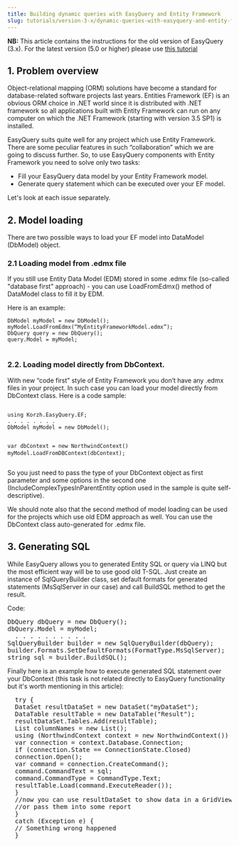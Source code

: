 ```yaml
---
title: Building dynamic queries with EasyQuery and Entity Framework
slug: tutorials/version-3-x/dynamic-queries-with-easyquery-and-entity-framework
---
```



<div>
    <strong>NB:</strong> This article contains the instructions for the old version of EasyQuery (3.x). For the latest version (5.0 or higher) please use <a data-info="aist-inner-link" href="/$aid/eqdn-0t2fd7xf2alb">this tutorial</a>
        
</div>

<h2>1. Problem overview</h2>
  <p>Object-relational mapping (ORM) solutions have become a standard for database-related software projects last years. Entities Framework (EF) is an obvious ORM choice in .NET world since it is distributed with .NET framework so all applications built with Entity Framework can run on any computer on which the .NET Framework (starting with version 3.5 SP1) is installed.</p>
  <p>EasyQuery suits quite well for any project which use Entity Framework. There are some peculiar features in such “collaboration” which we are going to discuss further. So, to use EasyQuery components with Entity Framework you need to solve only two tasks:</p>
  <ul>
  <li>Fill your EasyQuery data model by your Entity Framework model.</li>
  <li>Generate query statement which can be executed over your EF model.</li>
  </ul>
  <p>Let's look at each issue separately.</p>
  <h2>2. Model loading</h2>
  <p>There are two possible ways to load your EF model into DataModel (DbModel) object.</p>
  <h3>2.1 Loading model from .edmx file</h3>
  <p>If you still use Entity Data Model (EDM) stored in some .edmx file (so-called "database first" approach) - you can use LoadFromEdmx() method of DataModel class to fill it by EDM. </p>
  <p>Here is an example:</p>
  <pre>
<code class="cs">DbModel myModel = new DbModel();
myModel.LoadFromEdmx(“MyEntityFrameworkModel.edmx”);
DbQuery query = new DbQuery();
query.Model = myModel;
</code>
</pre>
  <h3>2.2. Loading model directly from DbContext.</h3>
  <p>With new “code first” style of Entity Framework you don’t have any .edmx files in your project. In such case you can load your model directly from DbContext class. Here is a code sample:</p>
  <pre>
<code class="cs">
using Korzh.EasyQuery.EF;
. . . . . . . .
DbModel myModel = new DbModel();
 
var dbContext = new NorthwindContext()
myModel.LoadFromDBContext(dbContext);
</code>
</pre>
  <p>So you just need to pass the type of your DbContext object as first parameter and some options in the second one (IncludeComplexTypesInParentEntity option used in the sample is quite self-descriptive).</p>
  <p>We should note also that the second method of model loading can be used for the projects which use old EDM approach as well. You can use the DbContext class auto-generated for .edmx file.</p>
  <h2>3. Generating SQL</h2>
  <p>While EasyQuery allows you to generated Entity SQL or query via LINQ but the most efficient way will be to use good old T-SQL. Just create an instance of SqlQueryBuilder class, set default formats for generated statements (MsSqlServer in our case) and call BuildSQL method to get the result. </p>
  <p>Code:</p>
<pre>
DbQuery dbQuery = new DbQuery();
dbQuery.Model = myModel;
  . . . . . . . . . .
SqlQueryBuilder builder = new SqlQueryBuilder(dbQuery);
builder.Formats.SetDefaultFormats(FormatType.MsSqlServer);
string sql = builder.BuildSQL();
</pre>

  <p>Finally here is an example how to execute generated SQL statement over your DbContext (this task is not related directly to EasyQuery functionality but it's worth mentioning in this article):</p>

<pre>
  try {
  DataSet resultDataSet = new DataSet("myDataSet");
  DataTable resultTable = new DataTable("Result");
  resultDataSet.Tables.Add(resultTable);
  List<string> columnNames = new List<string>();
  using (NorthwindContext context = new NorthwindContext()) {
  var connection = context.Database.Connection;
  if (connection.State == ConnectionState.Closed)
  connection.Open();
  var command = connection.CreateCommand();
  command.CommandText = sql;
  command.CommandType = CommandType.Text;
  resultTable.Load(command.ExecuteReader());
  }
  //now you can use resultDataSet to show data in a GridView control 
  //or pass them into some report
  }
  catch (Exception e) {
  // Something wrong happened
  }
 
</pre>